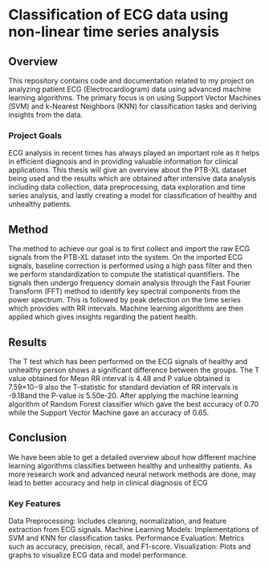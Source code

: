 # **Classification of ECG data using non-linear time series analysis**

## **Overview**

This repository contains code and documentation related to my project on analyzing patient ECG (Electrocardiogram) data using advanced machine learning algorithms. The primary focus is on using Support Vector Machines (SVM) and k-Nearest Neighbors (KNN) for classification tasks and deriving insights from the data.

### **Project Goals**

ECG analysis in recent times has always played an important role as it helps in efficient diagnosis and in providing valuable information for clinical applications. This thesis will give an overview about the PTB-XL dataset being used and the results which are obtained after intensive data analysis including data collection, data preprocessing, data exploration and time series analysis, and lastly creating a model for classification of healthy and unhealthy patients.

## Method
The method to achieve our goal is to first collect and import the raw ECG signals from the PTB-XL dataset into the system. On the imported ECG signals, baseline correction is performed using a high pass filter and then we perform standardization to compute the statistical quantifiers. The signals then undergo frequency domain analysis through the Fast Fourier Transform (FFT) method to identify key spectral components from the power spectrum. This is followed by peak detection on the time series which provides with RR intervals. Machine learning algorithms are then applied which gives insights regarding the patient health.

## Results
The T test which has been performed on the ECG signals of healthy and unhealthy person shows a significant difference between the groups. The T value obtained for Mean RR interval is 4.48 and P value obtained is 7.59×10−9 also the T-statistic for standard deviation of RR intervals is -9.18and the P-value is 5.50e-20. After applying the machine learning algorithm of Random Forest classifier which gave the best accuracy of 0.70 while the Support Vector Machine gave an accuracy of 0.65.

## Conclusion
We have been able to get a detailed overview about how different machine learning algorithms classifies between healthy and unhealthy patients. As more research work and advanced neural network methods are done, may lead to better accuracy and help in clinical diagnosis of ECG

### **Key Features**

Data Preprocessing: Includes cleaning, normalization, and feature extraction from ECG signals.
Machine Learning Models: Implementations of SVM and KNN for classification tasks.
Performance Evaluation: Metrics such as accuracy, precision, recall, and F1-score.
Visualization: Plots and graphs to visualize ECG data and model performance.
